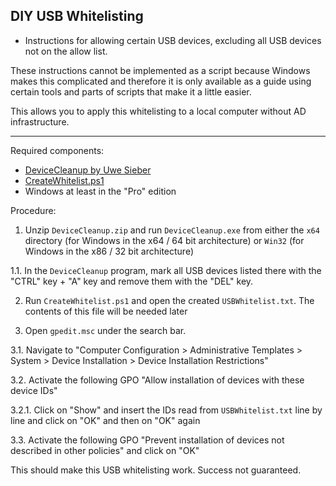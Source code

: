 ## DIY USB Whitelisting
- Instructions for allowing certain USB devices, excluding all USB devices not on the allow list.

These instructions cannot be implemented as a script because Windows makes this complicated and therefore it is only available as a guide using certain tools and parts of scripts that make it a little easier.

This allows you to apply this whitelisting to a local computer without AD infrastructure.

-----

Required components:
- [DeviceCleanup by Uwe Sieber](https://www.uwe-sieber.de/files/DeviceCleanup.zip)
- [CreateWhitelist.ps1](CreateWhitelist.ps1)
- Windows at least in the "Pro" edition

Procedure:
1. Unzip `DeviceCleanup.zip` and run `DeviceCleanup.exe` from either the `x64` directory (for Windows in the x64 / 64 bit architecture) or `Win32` (for Windows in the x86 / 32 bit architecture)

1.1. In the `DeviceCleanup` program, mark all USB devices listed there with the "CTRL" key + "A" key and remove them with the "DEL" key.

2. Run `CreateWhitelist.ps1` and open the created `USBWhitelist.txt`. The contents of this file will be needed later

3. Open `gpedit.msc` under the search bar.

3.1. Navigate to "Computer Configuration > Administrative Templates > System > Device Installation > Device Installation Restrictions"

3.2. Activate the following GPO "Allow installation of devices with these device IDs"

3.2.1. Click on "Show" and insert the IDs read from `USBWhitelist.txt` line by line and click on "OK" and then on "OK" again

3.3. Activate the following GPO "Prevent installation of devices not described in other policies" and click on "OK"


This should make this USB whitelisting work.
Success not guaranteed.
